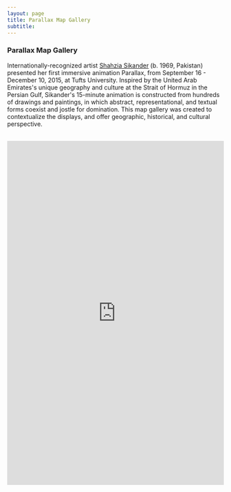 ```yaml
---
layout: page
title: Parallax Map Gallery
subtitle: 
---
```


### Parallax Map Gallery

Internationally-recognized artist [Shahzia Sikander](https://www.shahziasikander.com) (b. 1969, Pakistan) presented her first immersive animation Parallax, from September 16 - December 10, 2015, at Tufts University. Inspired by the United Arab Emirates's unique geography and culture at the Strait of Hormuz in the Persian Gulf, Sikander's 15-minute animation is constructed from hundreds of drawings and paintings, in which abstract, representational, and textual forms coexist and jostle for domination. This map gallery was created to contextualize the displays, and offer geographic, historical, and cultural perspective.

<br>

<iframe width="100%" height="800px" src="http://www.arcgis.com/apps/MapSeries/?appid=7c4e9a29ebca421aa9c98363798b006a" frameborder="0" scrolling="no"></iframe>
